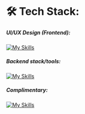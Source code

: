 
<!---
AlvinCoded/AlvinCoded is a ✨ special ✨ repository because its `README.md` (this file) appears on your GitHub profile.
You can click the Preview link to take a look at your changes.
--->

<!-- <i>Design creates culture -> Culture shapes values -> Values determine the future.<i> <br /><br /> -->

### <h1>:hammer_and_wrench: Tech Stack:</h1>
##### UI/UX Design (Frontend):
[![My Skills](https://skillicons.dev/icons?i=bootstrap,html,css,materialui,xd,react,redux,tailwind,sass,vue)](https://skillicons.dev)

##### Backend stack/tools:
[![My Skills](https://skillicons.dev/icons?i=js,java,mysql,jquery,php,nodejs,firebase)](https://skillicons.dev)

<!-- ##### Mobile App Development:
[![My Skills](https://skillicons.dev/icons?i=flutter,androidstudio)](https://skillicons.dev) -->

##### Complimentary:
[![My Skills](https://skillicons.dev/icons?i=blender,laravel,git,aws,figma,wordpress)](https://skillicons.dev) <br/><br/><br/>

<!--
### <h1> :bar_chart: Stats Overview: </h1>
![Alvin Panford's GitHub stats](https://github-readme-stats.vercel.app/api?username=AlvinCoded&theme=nightowl&hide=contribs)
-->
